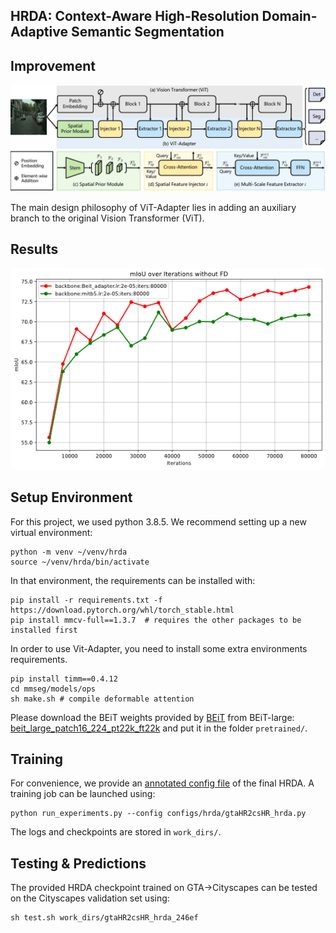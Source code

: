 ## HRDA: Context-Aware High-Resolution Domain-Adaptive Semantic Segmentation

## Improvement
![backbone improvement](resources/vit-adapter.png)

The main design philosophy of ViT-Adapter lies in adding an auxiliary branch to the original Vision Transformer (ViT).

## Results
![backbone result](resources/result.png)

## Setup Environment

For this project, we used python 3.8.5. We recommend setting up a new virtual
environment:

```shell
python -m venv ~/venv/hrda
source ~/venv/hrda/bin/activate
```

In that environment, the requirements can be installed with:

```shell
pip install -r requirements.txt -f https://download.pytorch.org/whl/torch_stable.html
pip install mmcv-full==1.3.7  # requires the other packages to be installed first
```

In order to use Vit-Adapter, you need to install some extra environments requirements.

```shell
pip install timm==0.4.12
cd mmseg/models/ops
sh make.sh # compile deformable attention
```

Please download the BEiT weights provided by [BEiT](https://github.com/microsoft/unilm/tree/master/beit) from BEiT-large: [beit_large_patch16_224_pt22k_ft22k](https://github.com/addf400/files/releases/download/v1.0/beit_large_patch16_224_pt22k_ft22k.pth) and put it in the folder `pretrained/`.



## Training

For convenience, we provide an [annotated config file](configs/hrda/gtaHR2csHR_hrda.py)
of the final HRDA. A training job can be launched using:

```shell
python run_experiments.py --config configs/hrda/gtaHR2csHR_hrda.py
```

The logs and checkpoints are stored in `work_dirs/`.

## Testing & Predictions

The provided HRDA checkpoint trained on GTA→Cityscapes can be tested on the
Cityscapes validation set using:

```shell
sh test.sh work_dirs/gtaHR2csHR_hrda_246ef
```
